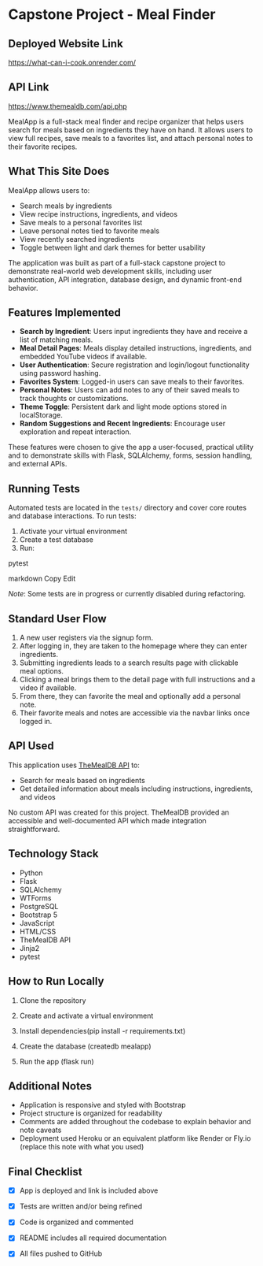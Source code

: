 # Capstone Project - Meal Finder
## Deployed Website Link

https://what-can-i-cook.onrender.com/

## API Link
https://www.themealdb.com/api.php


MealApp is a full-stack meal finder and recipe organizer that helps users search for meals based on ingredients they have on hand. It allows users to view full recipes, save meals to a favorites list, and attach personal notes to their favorite recipes.

## What This Site Does

MealApp allows users to:
- Search meals by ingredients
- View recipe instructions, ingredients, and videos
- Save meals to a personal favorites list
- Leave personal notes tied to favorite meals
- View recently searched ingredients
- Toggle between light and dark themes for better usability

The application was built as part of a full-stack capstone project to demonstrate real-world web development skills, including user authentication, API integration, database design, and dynamic front-end behavior.

## Features Implemented

- **Search by Ingredient**: Users input ingredients they have and receive a list of matching meals.
- **Meal Detail Pages**: Meals display detailed instructions, ingredients, and embedded YouTube videos if available.
- **User Authentication**: Secure registration and login/logout functionality using password hashing.
- **Favorites System**: Logged-in users can save meals to their favorites.
- **Personal Notes**: Users can add notes to any of their saved meals to track thoughts or customizations.
- **Theme Toggle**: Persistent dark and light mode options stored in localStorage.
- **Random Suggestions and Recent Ingredients**: Encourage user exploration and repeat interaction.

These features were chosen to give the app a user-focused, practical utility and to demonstrate skills with Flask, SQLAlchemy, forms, session handling, and external APIs.

## Running Tests

Automated tests are located in the `tests/` directory and cover core routes and database interactions. To run tests:

1. Activate your virtual environment
2. Create a test database
3. Run:

pytest

markdown
Copy
Edit

*Note*: Some tests are in progress or currently disabled during refactoring.

## Standard User Flow

1. A new user registers via the signup form.
2. After logging in, they are taken to the homepage where they can enter ingredients.
3. Submitting ingredients leads to a search results page with clickable meal options.
4. Clicking a meal brings them to the detail page with full instructions and a video if available.
5. From there, they can favorite the meal and optionally add a personal note.
6. Their favorite meals and notes are accessible via the navbar links once logged in.

## API Used

This application uses [TheMealDB API](https://www.themealdb.com/api.php) to:
- Search for meals based on ingredients
- Get detailed information about meals including instructions, ingredients, and videos

No custom API was created for this project. TheMealDB provided an accessible and well-documented API which made integration straightforward.

## Technology Stack

- Python
- Flask
- SQLAlchemy
- WTForms
- PostgreSQL
- Bootstrap 5
- JavaScript
- HTML/CSS
- TheMealDB API
- Jinja2
- pytest

## How to Run Locally

1. Clone the repository

2. Create and activate a virtual environment 

3. Install dependencies(pip install -r requirements.txt)

4. Create the database (createdb mealapp)

5. Run the app (flask run)

## Additional Notes

- Application is responsive and styled with Bootstrap
- Project structure is organized for readability
- Comments are added throughout the codebase to explain behavior and note caveats
- Deployment used Heroku or an equivalent platform like Render or Fly.io (replace this note with what you used)

## Final Checklist

- [x] App is deployed and link is included above
- [x] Tests are written and/or being refined
- [x] Code is organized and commented
- [x] README includes all required documentation
- [x] All files pushed to GitHub


